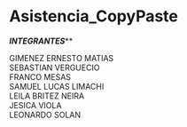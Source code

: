 # Asistencia_CopyPaste

*******INTEGRANTES*********


GIMENEZ ERNESTO MATIAS      
SEBASTIAN VERGUECIO         
FRANCO MESAS                
SAMUEL LUCAS LIMACHI       
LEILA BRITEZ NEIRA          
JESICA VIOLA                
LEONARDO SOLAN        

